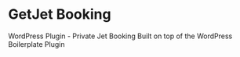 # GetJet Booking
WordPress Plugin - Private Jet Booking
Built on top of the WordPress Boilerplate Plugin